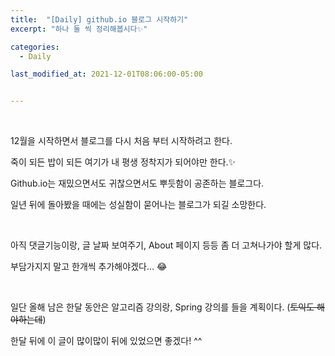```yaml
---
title:  "[Daily] github.io 블로그 시작하기"
excerpt: "하나 둘 씩 정리해봅시다✨"

categories:
  - Daily

last_modified_at: 2021-12-01T08:06:00-05:00


---
```


  <br />

12월을 시작하면서 블로그를 다시 처음 부터 시작하려고 한다.  

죽이 되든 밥이 되든 여기가 내 평생 정착지가 되어야만 한다.✨  

Github.io는 재밌으면서도 귀찮으면서도 뿌듯함이 공존하는 블로그다.  

일년 뒤에 돌아봤을 때에는 성실함이 묻어나는 블로그가 되길 소망한다.  

  <br />

아직 댓글기능이랑, 글 날짜 보여주기, About 페이지 등등 좀 더 고쳐나가야 할게 많다.  

부담가지지 말고 한개씩 추가해야겠다… 😂  

<br />

일단 올해 남은 한달 동안은 알고리즘 강의랑, Spring 강의를 들을 계획이다. (~~토익도 해야하는데~~)  

한달 뒤에 이 글이 많이많이 뒤에 있었으면 좋겠다! ^^

<br /><br /><br />

